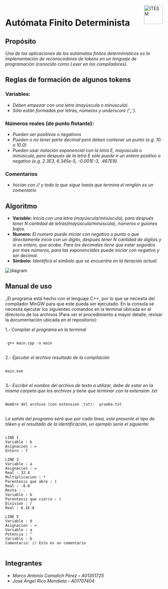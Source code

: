 <a>
    <img src="https://javier.rodriguez.org.mx/itesm/2014/tecnologico-de-monterrey-black.png" alt="ITESM" title="ITESM" align="right" height="60" />
</a>

# **Autómata Finito Determinista**

## **Propósito**

_Una de las aplicaciones de los autómatas finitos determinísticos es la implementación de reconocedores de tokens en un lenguaje de programación (conocido como Lexer en los compiladores)._

## **Reglas de formación de algunos tokens**

### **Variables:**

- _Deben empezar con una letra (mayúscula o minúscula)._
- _Sólo están formadas por letras, números y underscore (‘\_’)._

### **Números reales (de punto flotante):**

- _Pueden ser positivos o negativos_
- _Pueden o no tener parte decimal pero deben contener un punto (e.g. 10. o 10.0)_
- _Pueden usar notación exponencial con la letra E, mayúscula o minúscula, pero después de la letra E sólo puede ir un entero positivo o negativo (e.g. 2.3E3, 6.345e-5, -0.001E-3, .467E9)._

### **Comentarios**

- _Inician con // y todo lo que sigue hasta que termina el renglón es un comentario_

## Algoritmo

- **Variable:**
  _Inicia con una letra (mayúscula/minúscula), para después tener N cantidad de letras(mayúscula/minúscula), números o guiones bajos._
- **Numero:**
  _El numero puede iniciar con negativo o punto o que directamente inicie con un digito, después tener N cantidad de dígitos y si es entero, que acabe. Para los decimales tiene que estar seguidos por mas números, para las exponenciales puede iniciar con negativo y ser decimal._
- **Símbolo:** 
 _Identifica el símbolo que se encuentra en la iteración actual._

![diagram](https://github.com/Naiztu/AFD/blob/2cd1c09458556d974412ad01f96f34540d1e7cdd/Transformaci%C3%B3n%20de%20Determinista%20a%20No%20Determinista.drawio.png)

## Manual de uso

_El programa está hecho con el lenguaje C++, por lo que se necesita del compilador MinGW para que este pueda ser ejecutado. En la consola se necesita ejecutar los siguientes comandos en la terminal ubicada en el directorio de los archivos (Para ver el procedimiento a mayor detalle, revisar la documentación ubicada en el repositorio):

1.- _Compilar el programa en la terminal_

<pre>
<code>
 g++ main.cpp -o main
</code>
</pre>

2.- _Ejecutar el archivo resultado de la compilación_

<pre>
<code>
main.exe
</code>
</pre>

3.- _Escribir el nombre del archivo de texto a utilizar, debe de estar en la misma carpeta que los archivos y tiene que terminar con la extensión .txt_

<pre>
<code>
Nombre del archivo (con extension .txt):  prueba.txt
</code>
</pre>

_La salida del programa será que por cada línea, este presente el tipo de tóken y el resultado de la identificación, un ejemplo seria el siguiente:_

<pre>
<code>
LINE 1
Variable : b
Asignacion : =
Entero : 7

LINE 3
Variable : a
Asignacion : =
Real : 32.4
Multiplicacion : *
Parentesis que abre : (
Real : -8.6
Resta : -
Variable : b
Parentesis que cierra : )
Division : /
Real : 6.1E-8

LINE 5
Variable : d
Asignacion : =
Variable : a
Potencia : ^
Variable : b
Comentario: // Esto es un comentario
</code>
</pre>

## **Integrantes**

- _Marco Antonio Camalich Pérez **-** A01351725_
- _José Ángel Rico Mendieta **-** A01707404_
